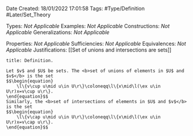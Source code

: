 <div class="topSpace"></div>

Date Created: 18/01/2022 17:01:58
Tags: #Type/Definition #Later/Set_Theory

Types: <i>Not Applicable</i>
Examples: <i>Not Applicable</i> 
Constructions: <i>Not Applicable</i>
Generalizations: <i>Not Applicable</i>

Properties: <i>Not Applicable</i>
Sufficiencies: <i>Not Applicable</i>
Equivalences: <i>Not Applicable</i>
Justifications: [[Set of unions and intersections are sets]]

``` ad-Definition
title: Definition.

Let $v$ and $U$ be sets. The <b>set of unions of elements in $U$ and $v$</b> is the set
$$\begin{equation}
    \l\{v\cup u\mid u\in U\r\}\coloneqq\l\{x\mid\l(\ex u\in U\r)x=v\cup u\r\}.
\end{equation}$$
Similarly, the <b>set of intersections of elements in $U$ and $v$</b> is the set
$$\begin{equation}
    \l\{v\cap u\mid u\in U\r\}\coloneqq\l\{x\mid\l(\ex u\in U\r)x=v\cap u\r\}.
\end{equation}$$

```

